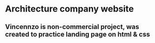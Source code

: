 # Architecture company website
## Vincennzo is non-commercial project, was created to practice landing page on html & css
